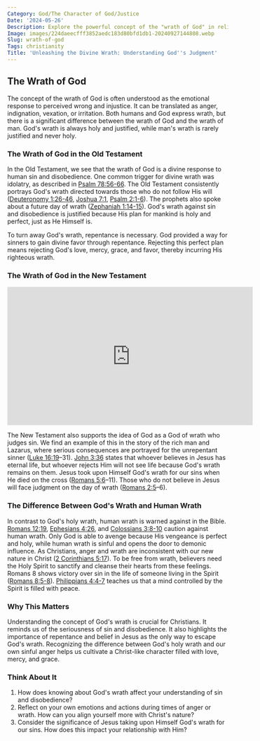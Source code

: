 ```yaml
---
Category: God/The Character of God/Justice
Date: '2024-05-26'
Description: Explore the powerful concept of the "wrath of God" in religious beliefs and traditions. Uncover the significance, interpretations, and impact of this divine attribute in various faiths worldwide.
Image: images/224daeecfff3852aedc183d80bfd1db1-20240927144808.webp
Slug: wrath-of-god
Tags: christianity
Title: 'Unleashing the Divine Wrath: Understanding God''s Judgment'
---
```


## The Wrath of God

The concept of the wrath of God is often understood as the emotional response to perceived wrong and injustice. It can be translated as anger, indignation, vexation, or irritation. Both humans and God express wrath, but there is a significant difference between the wrath of God and the wrath of man. God's wrath is always holy and justified, while man's wrath is rarely justified and never holy.

### The Wrath of God in the Old Testament

In the Old Testament, we see that the wrath of God is a divine response to human sin and disobedience. One common trigger for divine wrath was idolatry, as described in [Psalm 78:56-66](https://www.bibleref.com/Psalm/78/Psalm-78-56.html). The Old Testament consistently portrays God's wrath directed towards those who do not follow His will ([Deuteronomy 1:26-46](https://www.bibleref.com/Deuteronomy/1/Deuteronomy-1-26.html), [Joshua 7:1](https://www.bibleref.com/Joshua/7/Joshua-7-1.html), [Psalm 2:1-6](https://www.bibleref.com/Psalm/2/Psalm-2-1.html)). The prophets also spoke about a future day of wrath ([Zephaniah 1:14-15](https://www.bibleref.com/Zephaniah/1/Zephaniah-1-14.html)). God's wrath against sin and disobedience is justified because His plan for mankind is holy and perfect, just as He Himself is.

To turn away God's wrath, repentance is necessary. God provided a way for sinners to gain divine favor through repentance. Rejecting this perfect plan means rejecting God's love, mercy, grace, and favor, thereby incurring His righteous wrath.

### The Wrath of God in the New Testament


<iframe width="560" height="315" src="https://www.youtube.com/embed/fH0jaAadik4" frameborder="0" allow="autoplay; encrypted-media" allowfullscreen></iframe>


The New Testament also supports the idea of God as a God of wrath who judges sin. We find an example of this in the story of the rich man and Lazarus, where serious consequences are portrayed for the unrepentant sinner ([Luke 16:19](https://www.bibleref.com/Luke/16/Luke-16-19.html)–31). [John 3:36](https://www.bibleref.com/John/3/John-3-36.html) states that whoever believes in Jesus has eternal life, but whoever rejects Him will not see life because God's wrath remains on them. Jesus took upon Himself God's wrath for our sins when He died on the cross ([Romans 5:6](https://www.bibleref.com/Romans/5/Romans-5-6.html)–11). Those who do not believe in Jesus will face judgment on the day of wrath ([Romans 2:5](https://www.bibleref.com/Romans/2/Romans-2-5.html)–6).

### The Difference Between God's Wrath and Human Wrath

In contrast to God's holy wrath, human wrath is warned against in the Bible. [Romans 12:19](https://www.bibleref.com/Romans/12/Romans-12-19.html), [Ephesians 4:26](https://www.bibleref.com/Ephesians/4/Ephesians-4-26.html), and [Colossians 3:8-10](https://www.bibleref.com/Colossians/3/Colossians-3-8.html) caution against human wrath. Only God is able to avenge because His vengeance is perfect and holy, while human wrath is sinful and opens the door to demonic influence. As Christians, anger and wrath are inconsistent with our new nature in Christ ([2 Corinthians 5:17](https://www.bibleref.com/2-Corinthians/5/2-Corinthians-5-17.html)). To be free from wrath, believers need the Holy Spirit to sanctify and cleanse their hearts from these feelings. Romans 8 shows victory over sin in the life of someone living in the Spirit ([Romans 8:5-8](https://www.bibleref.com/Romans/8/Romans-8-5.html)). [Philippians 4:4-7](https://www.bibleref.com/Philippians/4/Philippians-4-4.html) teaches us that a mind controlled by the Spirit is filled with peace.

### Why This Matters

Understanding the concept of God's wrath is crucial for Christians. It reminds us of the seriousness of sin and disobedience. It also highlights the importance of repentance and belief in Jesus as the only way to escape God's wrath. Recognizing the difference between God's holy wrath and our own sinful anger helps us cultivate a Christ-like character filled with love, mercy, and grace.

### Think About It

1. How does knowing about God's wrath affect your understanding of sin and disobedience?
2. Reflect on your own emotions and actions during times of anger or wrath. How can you align yourself more with Christ's nature?
3. Consider the significance of Jesus taking upon Himself God's wrath for our sins. How does this impact your relationship with Him?